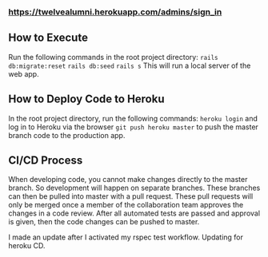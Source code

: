 ### https://twelvealumni.herokuapp.com/admins/sign_in

## How to Execute
Run the following commands in the root project directory:
`rails db:migrate:reset`
`rails db:seed`
`rails s`
This will run a local server of the web app.

## How to Deploy Code to Heroku
In the root project directory, run the following commands:
`heroku login` and log in to Heroku via the browser
`git push heroku master` to push the master branch code to the production app.

## CI/CD Process
When developing code, you cannot make changes directly to the master branch. So development will happen on separate branches. These branches can then be pulled into master with a pull request. These pull requests will only be merged once a member of the collaboration team approves the changes in a code review. After all automated tests are passed and approval is given, then the code changes can be pushed to master.

I made an update after I activated my rspec test workflow. Updating for heroku CD.